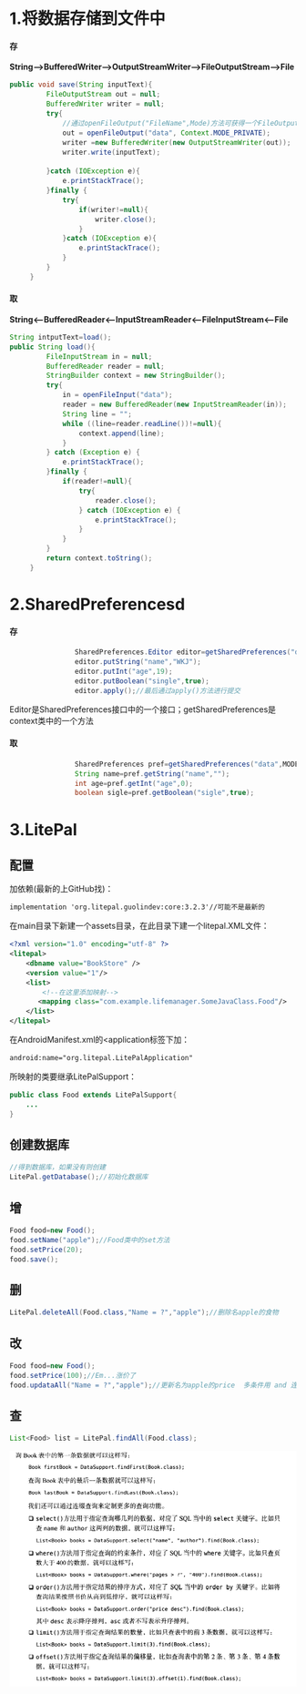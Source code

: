 # 1.将数据存储到文件中

#### 存

**String-->BufferedWriter-->OutputStreamWriter-->FileOutputStream-->File**

```java
public void save(String inputText){
         FileOutputStream out = null;
         BufferedWriter writer = null;
         try{
             //通过openFileOutput("FileName",Mode)方法可获得一个FileOutputStream对象
             out = openFileOutput("data", Context.MODE_PRIVATE);
             writer =new BufferedWriter(new OutputStreamWriter(out));
             writer.write(inputText);

         }catch (IOException e){
             e.printStackTrace();
         }finally {
             try{
                 if(writer!=null){
                     writer.close();
                 }
             }catch (IOException e){
                 e.printStackTrace();
             }
         }
     }
```

#### 取

**String<--BufferedReader<--InputStreamReader<--FileInputStream<--File**

```java
String intputText=load();
public String load(){
         FileInputStream in = null;
         BufferedReader reader = null;
         StringBuilder context = new StringBuilder();
         try{
             in = openFileInput("data");
             reader = new BufferedReader(new InputStreamReader(in));
             String line = "";
             while ((line=reader.readLine())!=null){
                 context.append(line);
             }
         } catch (Exception e) {
             e.printStackTrace();
         }finally {
             if(reader!=null){
                 try{
                     reader.close();
                 } catch (IOException e) {
                     e.printStackTrace();
                 }
             }
         }
         return context.toString();
     }
```

# 2.SharedPreferencesd

#### 存

```java
				SharedPreferences.Editor editor=getSharedPreferences("data",MODE_PRIVATE).edit();
                editor.putString("name","WKJ");
                editor.putInt("age",19);
                editor.putBoolean("single",true);
                editor.apply();//最后通过apply()方法进行提交
```

Editor是SharedPreferences接口中的一个接口；getSharedPreferences是context类中的一个方法

#### 取

```java
				SharedPreferences pref=getSharedPreferences("data",MODE_PRIVATE);
                String name=pref.getString("name","");
                int age=pref.getInt("age",0);
                boolean sigle=pref.getBoolean("sigle",true);
```



# 3.LitePal

## 配置

加依赖(最新的上GitHub找)：

```xml
implementation 'org.litepal.guolindev:core:3.2.3'//可能不是最新的
```

在main目录下新建一个assets目录，在此目录下建一个litepal.XML文件：

```xml
<?xml version="1.0" encoding="utf-8" ?>
<litepal>
    <dbname value="BookStore" />
    <version value="1"/>
    <list>
        <!--在这里添加映射-->
       <mapping class="com.example.lifemanager.SomeJavaClass.Food"/>
    </list>
</litepal>
```

在AndroidManifest.xml的<application标签下加：

```xml
android:name="org.litepal.LitePalApplication"
```

所映射的类要继承LitePalSupport：

```java
public class Food extends LitePalSupport{
    ...
}
```

## 创建数据库

```java
//得到数据库，如果没有则创建
LitePal.getDatabase();//初始化数据库
```

## 增

```java
Food food=new Food();
food.setName("apple");//Food类中的set方法
food.setPrice(20);
food.save();
```

## 删

```java
LitePal.deleteAll(Food.class,"Name = ?","apple");//删除名apple的食物
```

## 改

```java
Food food=new Food();
food.setPrice(100);//Em...涨价了
food.updataAll("Name = ?","apple");//更新名为apple的price  多条件用 and 连接
```

## 查

```java
List<Food> list = LitePal.findAll(Food.class);
```

<img src="image\LitePal的更多查找方法.png"  />
